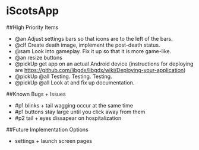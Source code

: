 # iScotsApp

##High Priority Items

* @an Adjust settings bars so that icons are to the left of the bars.
* @clf Create death image, implement the post-death status.
* @sam Look into gameplay. Fix it up so that it is more game-like.
* @an resize buttons
* @pickUp get app on an actual Android device (instructions for deploying are https://github.com/libgdx/libgdx/wiki/Deploying-your-application)
* @pickUp @all Testing. Testing. Testing.
* @pickUp @all Look at and fix up documentation.

##Known Bugs + Issues
* #p1 blinks + tail wagging occur at the same time
* #p1 buttons stay large until you click away from them
* #p2 tail + eyes dissapear on hospitalization

##Future Implementation Options
* settings + launch screen pages
